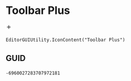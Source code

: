 # Toolbar Plus
![](/img/Toolbar%20Plus.png)

``` CSharp
EditorGUIUtility.IconContent("Toolbar Plus")
```
## GUID
```
-6960027283707972181
```
